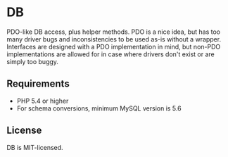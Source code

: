 DB
==

PDO-like DB access, plus helper methods. PDO is a nice idea, but has too many driver bugs and inconsistencies
to be used as-is without a wrapper. Interfaces are designed with a PDO implementation in mind, but non-PDO
implementations are allowed for in case where drivers don't exist or are simply too buggy.

Requirements
------------
* PHP 5.4 or higher
* For schema conversions, minimum MySQL version is 5.6 

License
-------
DB is MIT-licensed. 

